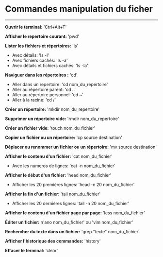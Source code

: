# Commandes manipulation du ficher 
---

**Ouvrir le terminal:** 'Ctrl+Alt+T'

**Afficher le repertoire courant:** 'pwd'

**Lister les fichiers et répertoires:** 'ls'
* Avec détails: 'ls -l'
* Avec fichiers cachés: 'ls -a'
* Avec détails et fichiers cachés: 'ls -la'

**Naviguer dans les répertoires :** 'cd'
* Aller dans un repertoire: 'cd nom_du_repertoire'
* Aller au répertoire parent: 'cd ..'
* Aller au répertoire personnel: 'cd ~'
* Aller à la racine: 'cd /'

**Créer un répertoire:** 'mkdir nom_du_repertoire'

**Supprimer un répertoire vide:** 'rmdir nom_du_repertoire'

**Créer un fichier vide:** 'touch nom_du_fichier'

**Copier un fichier ou un répertoire:** 'cp source destination'

**Déplacer ou renommer un fichier ou un répertoire:** 'mv source destination'

**Afficher le contenu d'un fichier:** 'cat nom_du_fichier'
* Avec les numeros de lignes: 'cat -n nom_du_fichier'

**Afficher le début d'un fichier:** 'head nom_du_fichier'
* Afficher les 20 premières lignes: 'head -n 20 nom_du_fichier'

**Afficher la fin d'un fichier:** 'tail nom_du_fichier'
* Afficher les 20 dernières lignes: 'tail -n 20 nom_du_fichier'

**Afficher le contenu d'un fichier page par page:** 'less nom_du_fichier'

**Éditer un fichier:** n'ano nom_du_fichier' ou 'vim nom_du_fichier'

**Rechercher du texte dans un fichier:** 'grep "texte" nom_du_fichier'

**Afficher l'historique des commandes:** 'history'

**Effacer le terminal:** 'clear'